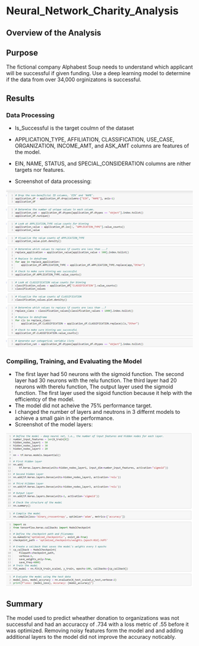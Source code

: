 # Neural_Network_Charity_Analysis
 
 
## Overview of the Analysis

## Purpose

The fictional company Alphabest Soup needs to understand which applicant will be successful if given funding.  Use a deep learning model to 
determine if the data from over 34,000 orginizatons is successful.

## Results

### Data Processing

- Is_Successful is the target coulmn of the dataset
- APPLICATION_TYPE, AFFILIATION, CLASSIFICATION, USE_CASE, ORGANIZATION, INCOME_AMT, and ASK_AMT columns are features of the 
  model.
- EIN, NAME, STATUS, and SPECIAL_CONSIDERATION columns are nither targets nor features.

- Screenshot of data processing:

![](https://github.com/crashdean/Neural_Network_Charity_Analysis/blob/main/Resources/data_processing.png)

### Compiling, Training, and Evaluating the Model

- The first layer had 50 neurons with the sigmoid function. The second layer had 30 neurons with the relu function. The
  third layer had 20 neurons with therelu function,  The output layer used the sigmoid function.   The first layer used 
  the sigoid function because it help with the efficientcy of the model.
- The model did not acheive the 75% performance target.
- I changed the number of layers and neutrons in 3 differnt models to achieve a small gain in the performance.
- Screenshot of the model layers:

![](https://github.com/crashdean/Neural_Network_Charity_Analysis/blob/main/Resources/deep_learning_model.png)


## Summary

The model used to predict wheather donation to organizations was not successful and had an accuraccy of .734 with a loss
metric of .55 before it was optimized.   Removing noisy features form the model and and adding additional layers to the model did
not improve the accuracy noticably.

